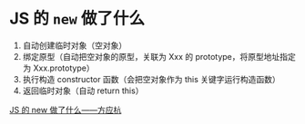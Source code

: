 # JS 的 `new` 做了什么

1. 自动创建临时对象（空对象）
2. 绑定原型（自动把空对象的原型，关联为 Xxx 的 prototype，将原型地址指定为 Xxx.prototype）
3. 执行构造 constructor 函数（会把空对象作为 this 关键字运行构造函数）
4. 返回临时对象（自动 return this）

[JS 的 new 做了什么——方应杭](https://zhuanlan.zhihu.com/p/23987456)